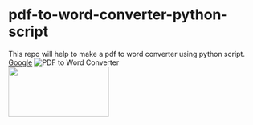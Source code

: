 # pdf-to-word-converter-python-script
This repo will help to make a pdf to word converter using python script. <a href="http://google.com">Google</a>
![PDF to Word Converter](https://www.repairwin.com/wp-content/uploads/2019/09/PDF-to-Word.jpg)
<br>
<img src="https://www.repairwin.com/wp-content/uploads/2019/09/PDF-to-Word.jpg" width="200" height="100">
